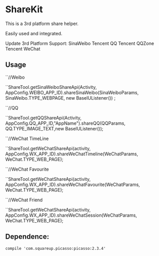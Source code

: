 # ShareKit
This is a 3rd platform share helper.

Easily used and integrated.

Update 
3rd Platform Support:
SinaWeibo 
Tencent QQ
Tencent QQZone
Tencent WeChat

## Usage


``//Weibo

``ShareTool.getSinaWeiboShareApi(Activity, AppConfig.WEIBO_APP_ID).shareSinaWeibo(SinaWeiboParams, SinaWeibo.TYPE_WEBPAGE, new BaseIUListener()) ;

``//QQ

``ShareTool.getQQShareApi(Activity, AppConfig.QQ_APP_ID,"AppName").shareQQ(QQParams, QQ.TYPE_IMAGE_TEXT,new BaseIUListener());

``//WeChat TimeLine

``ShareTool.getWeChatShareApi(activity, AppConfig.WX_APP_ID).shareWeChatTimeline(WeChatParams, WeChat.TYPE_WEB_PAGE);

``//WeChat Favourite

``ShareTool.getWeChatShareApi(activity, AppConfig.WX_APP_ID).shareWeChatFavourite(WeChatParams, WeChat.TYPE_WEB_PAGE);

``//WeChat Friend

``ShareTool.getWeChatShareApi(activity, AppConfig.WX_APP_ID).shareWeChatSession(WeChatParams, WeChat.TYPE_WEB_PAGE);

## Dependence:

``
compile 'com.squareup.picasso:picasso:2.3.4'
``